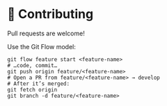 # 🤝 Contributing

Pull requests are welcome!

Use the Git Flow model:
```
git flow feature start <feature-name>
# …code, commit…
git push origin feature/<feature-name>
# Open a PR from feature/<feature-name> → develop
# After it’s merged:
git fetch origin
git branch -d feature/<feature-name>
```
